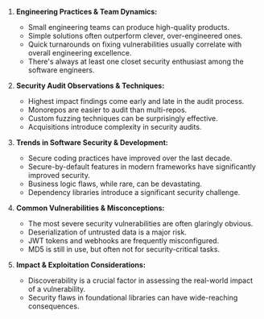 1. **Engineering Practices & Team Dynamics:**

   - Small engineering teams can produce high-quality products.
   - Simple solutions often outperform clever, over-engineered ones.
   - Quick turnarounds on fixing vulnerabilities usually correlate with overall engineering excellence.
   - There's always at least one closet security enthusiast among the software engineers.

1. **Security Audit Observations & Techniques:**

   - Highest impact findings come early and late in the audit process.
   - Monorepos are easier to audit than multi-repos.
   - Custom fuzzing techniques can be surprisingly effective.
   - Acquisitions introduce complexity in security audits.

1. **Trends in Software Security & Development:**

   - Secure coding practices have improved over the last decade.
   - Secure-by-default features in modern frameworks have significantly improved security.
   - Business logic flaws, while rare, can be devastating.
   - Dependency libraries introduce a significant security challenge.

1. **Common Vulnerabilities & Misconceptions:**

   - The most severe security vulnerabilities are often glaringly obvious.
   - Deserialization of untrusted data is a major risk.
   - JWT tokens and webhooks are frequently misconfigured.
   - MD5 is still in use, but often not for security-critical tasks.

1. **Impact & Exploitation Considerations:**

   - Discoverability is a crucial factor in assessing the real-world impact of a vulnerability.
   - Security flaws in foundational libraries can have wide-reaching consequences.

